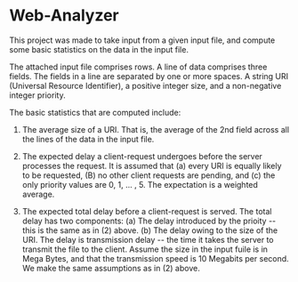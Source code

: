 # Web-Analyzer
This project was made to take input from a given input file, and compute some basic statistics on the data in the input file.

The attached input file comprises rows. A line of data comprises three fields. The fields in a line are separated by one or more spaces. A string URI (Universal Resource Identifier), a positive integer size, and a non-negative integer priority.

The basic statistics that are computed include:

1. The average size of a URI. That is, the average of the 2nd field across all the lines of the data in the input file.

2. The expected delay a client-request undergoes before the server processes the request. It is assumed that (a) every URI is equally likely to be  requested, (B) no other client requests are pending, and (c) the only priority values are 0, 1, ... , 5. The expectation is a weighted average. 

3. The expected total delay before a client-request is served. The total delay has two components: (a) The delay introduced by the prioity -- this is the same as in (2) above. (b) The delay owing to the size of the URI. The delay is transmission delay -- the time it takes the server to transmit the file to the client. Assume the size in the input fuile is in Mega Bytes, and that the transmission speed is 10 Megabits per second. We make the same assumptions as in (2) above. 



